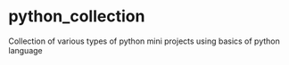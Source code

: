 # python_collection
Collection of various types of python mini projects using basics of python language

